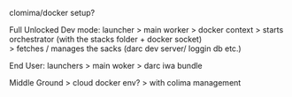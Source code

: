 

clomima/docker setup?

Full Unlocked Dev mode:
    launcher 
    > main worker
    > docker context 
    > starts orchestrator (with the stacks folder + docker socket)  
    > fetches / manages the sacks (darc dev server/ loggin db etc.)

End User:
    launchers
    > main woker
    > darc iwa bundle
    
Middle Ground
    > cloud docker env?
    > with colima management

